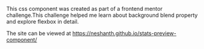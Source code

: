 This css component was created as part of a frontend mentor challenge.This challenge helped me learn about background blend property and explore flexbox in detail.

The site can be viewed at https://neshanth.github.io/stats-preview-component/
